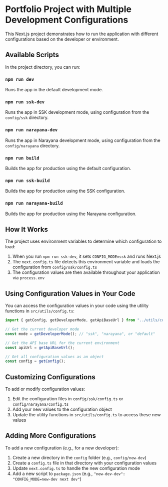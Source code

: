 # Portfolio Project with Multiple Development Configurations

This Next.js project demonstrates how to run the application with different configurations based on the developer or environment.

## Available Scripts

In the project directory, you can run:

### `npm run dev`

Runs the app in the default development mode.

### `npm run ssk-dev`

Runs the app in SSK development mode, using configuration from the `config/ssk` directory.

### `npm run narayana-dev`

Runs the app in Narayana development mode, using configuration from the `config/narayana` directory.

### `npm run build`

Builds the app for production using the default configuration.

### `npm run ssk-build`

Builds the app for production using the SSK configuration.

### `npm run narayana-build`

Builds the app for production using the Narayana configuration.

## How It Works

The project uses environment variables to determine which configuration to load:

1. When you run `npm run ssk-dev`, it sets `CONFIG_MODE=ssk` and runs Next.js
2. The `next.config.ts` file detects this environment variable and loads the configuration from `config/ssk/config.ts`
3. The configuration values are then available throughout your application via `process.env`

## Using Configuration Values in Your Code

You can access the configuration values in your code using the utility functions in `src/utils/config.ts`:

```typescript
import { getConfig, getDeveloperMode, getApiBaseUrl } from "../utils/config";

// Get the current developer mode
const mode = getDeveloperMode(); // "ssk", "narayana", or "default"

// Get the API base URL for the current environment
const apiUrl = getApiBaseUrl();

// Get all configuration values as an object
const config = getConfig();
```

## Customizing Configurations

To add or modify configuration values:

1. Edit the configuration files in `config/ssk/config.ts` or `config/narayana/config.ts`
2. Add your new values to the configuration object
3. Update the utility functions in `src/utils/config.ts` to access these new values

## Adding More Configurations

To add a new configuration (e.g., for a new developer):

1. Create a new directory in the `config` folder (e.g., `config/new-dev`)
2. Create a `config.ts` file in that directory with your configuration values
3. Update `next.config.ts` to handle the new configuration mode
4. Add a new script to `package.json` (e.g., `"new-dev-dev": "CONFIG_MODE=new-dev next dev"`)
